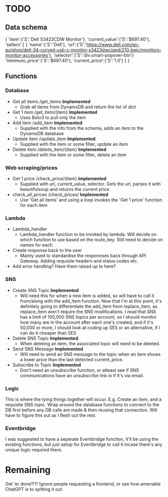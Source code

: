 # TODO

## Data schema
{
    'item':{'S':'Dell S3423CDW Monitor'},
    'current_value':{'S':'$697.40'},
    'sellers':[
        {
            'name':{'S':'Dell'},
            'url':{'S':'https://www.dell.com/en-au/shop/dell-34-curved-usb-c-monitor-s3423dwc/apd/210-beic/monitors-monitor-accessories'},
            'selector':{'S':'div.smart-popover-btn'}
            'minimum_price':{'S':'$697.40'},
            'current_price':{'S':'1.0'}
        }
}

## Functions
### Database
* Get all items /get_items  **Implemented**
    * Grab all items from DynamoDB and return the list of dict
* Get 1 item /get_item/{item}  **Implemented**
    * Uses Boto3 to pull only the item
* Add item /add_item   **Implemented**
    * Supplied with the info from the schema, adds an item to the DynamoDB database
* Update item /update_item   **Implemented**
    * Supplied with the item or some filter, update an item
* Delete item /delete_item/{item}   **Implemented**
    * Supplied with the item or some filter, delete an item

### Web scraping/prices
* Get 1 price /check_price/{item}  **Implemented**
    * Supplied with url, current_value, selector.  Gets the url, parses it with beautifulsoup and returns the current price
* check_all_prices /check_prices/  **Implemented**
    * Use 'Get all items' and using a loop invokes the 'Get 1 price' function for each item

### Lambda
* Lambda_handler
    * Lambda_handler function to be invoked by lambda.  Will decide on which function to use based on the route_key.  Still need to decide on names for each.
* Create response back to the user
    * Mainly used to standardise the responnses back through API Gateway.  Adding requisite headers and status codes etc.
* Add error handling?  Have them raised up to here?


### SNS
* Create SNS Topic **Implemented**
    * Will need this for when a new item is added, so will have to call it from/along with the add_item function.  Now that I'm at this point, it's definitely going to differentiate the add_item from replace_item, as replace_item won't require the SNS modifications.  I read that SNS has a limit of 100,000 SNS topics per account, so I should monitor how many are in the account after each one's created, and if it's 50,000 or more, I should look at coding up SES or an alternative, if I can do it cheaper than SES
* Delete SNS Topic **Implemented**
    * When deleting an item, the associated topic will need to be deleted.  
* Send SNS Message **Implemented**
    * Will need to send an SNS message to the topic when an item shows a lower price than the last detected current_price.
* Subscribe to Topic  **Implemented**
    * Don't need an unsubscribe function, or atleast see if SNS communications have an unsubscribe link in if it's via email.

### Logic
This is where the tying things together will occur.
E.g. Create an item, and a requisite SNS topic.
Wrap around the database functions to connect to the DB first before any DB calls are made & then reusing that connection.
Will have to figure this out as I flesh out the rest.

### Eventbridge
I was suggested to have a seperate Eventbridge function, it'll be using the existing functions, but just setup for Eventbridge to call it incase there's any unique logic required there.

# Remaining
Get 'er done?!?!
Ignore people requesting a frontend, or see how amenable ChatGPT is to spitting it out.